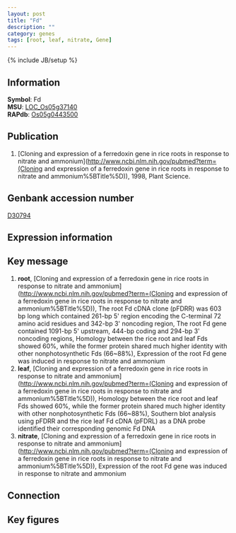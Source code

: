 ```yaml
---
layout: post
title: "Fd"
description: ""
category: genes
tags: [root, leaf, nitrate, Gene]
---
```

{% include JB/setup %}

## Information
__Symbol__: Fd  
__MSU__: [LOC_Os05g37140](http://rice.plantbiology.msu.edu/cgi-bin/ORF_infopage.cgi?orf=LOC_Os05g37140)  
__RAPdb__: [Os05g0443500](http://rapdb.dna.affrc.go.jp/viewer/gbrowse_details/irgsp1?name=Os05g0443500)  

## Publication
1. [Cloning and expression of a ferredoxin gene in rice roots in response to nitrate and ammonium](http://www.ncbi.nlm.nih.gov/pubmed?term=(Cloning and expression of a ferredoxin gene in rice roots in response to nitrate and ammonium%5BTitle%5D)), 1998, Plant Science.

## Genbank accession number
[D30794](http://www.ncbi.nlm.nih.gov/nuccore/D30794)

## Expression information

## Key message
1. __root__, [Cloning and expression of a ferredoxin gene in rice roots in response to nitrate and ammonium](http://www.ncbi.nlm.nih.gov/pubmed?term=(Cloning and expression of a ferredoxin gene in rice roots in response to nitrate and ammonium%5BTitle%5D)),  The root Fd cDNA clone (pFDRR) was 603 bp long which contained 261-bp 5' region encoding the C-terminal 72 amino acid residues and 342-bp 3' noncoding region, The root Fd gene contained 1091-bp 5' upstream, 444-bp coding and 294-bp 3' noncoding regions, Homology between the rice root and leaf Fds showed 60%, while the former protein shared much higher identity with other nonphotosynthetic Fds (66~88%), Expression of the root Fd gene was induced in response to nitrate and ammonium
2. __leaf__, [Cloning and expression of a ferredoxin gene in rice roots in response to nitrate and ammonium](http://www.ncbi.nlm.nih.gov/pubmed?term=(Cloning and expression of a ferredoxin gene in rice roots in response to nitrate and ammonium%5BTitle%5D)),  Homology between the rice root and leaf Fds showed 60%, while the former protein shared much higher identity with other nonphotosynthetic Fds (66~88%), Southern blot analysis using pFDRR and the rice leaf Fd cDNA (pFDRL) as a DNA probe identified their corresponding genomic Fd DNA
3. __nitrate__, [Cloning and expression of a ferredoxin gene in rice roots in response to nitrate and ammonium](http://www.ncbi.nlm.nih.gov/pubmed?term=(Cloning and expression of a ferredoxin gene in rice roots in response to nitrate and ammonium%5BTitle%5D)),  Expression of the root Fd gene was induced in response to nitrate and ammonium

## Connection

## Key figures


